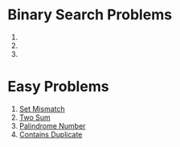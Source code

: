 # Binary Search Problems
1.
2.
3.

# Easy Problems
1. [Set Mismatch](https://github.com/vaibhavwabale/leetcode/blob/main/setMisMatch.md) 
2. [Two Sum](https://github.com/vaibhavwabale/leetcode/blob/main/twoSum.md)
3. [Palindrome Number](https://github.com/vaibhavwabale/leetcode/blob/main/palindromeNumber.md)
4. [Contains Duplicate](https://github.com/vaibhavwabale/leetcode/blob/main/containsDuplicate.md)
